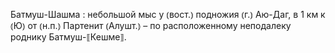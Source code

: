 ---
---

Батмуш-Шашма
: небольшой мыс у ⦅вост.⦆ подножия ⦅г.⦆ Аю-Даг, в 1 км к ⦅Ю⦆ от ⦅н.п.⦆ Партенит ⦅Алушт.⦆ – по расположенному неподалеку роднику Батмуш-⟦Кешме⟧.
